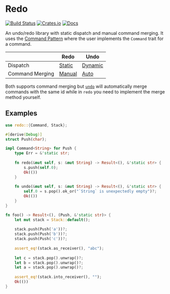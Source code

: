 # Redo
[![Build Status](https://travis-ci.org/evenorog/redo.svg?branch=master)](https://travis-ci.org/evenorog/redo)
[![Crates.io](https://img.shields.io/crates/v/redo.svg)](https://crates.io/crates/redo)
[![Docs](https://docs.rs/redo/badge.svg)](https://docs.rs/redo)

An undo/redo library with static dispatch and manual command merging.
It uses the [Command Pattern] where the user implements the `Command` trait for a command.

|                 | Redo             | Undo            |
|-----------------|------------------|-----------------|
| Dispatch        | [Static]         | [Dynamic]       |
| Command Merging | [Manual][manual] | [Auto][auto]    |

Both supports command merging but [`undo`] will automatically merge commands with the same id
while in `redo` you need to implement the merge method yourself.

## Examples
```rust
use redo::{Command, Stack};

#[derive(Debug)]
struct Push(char);

impl Command<String> for Push {
    type Err = &'static str;
    
    fn redo(&mut self, s: &mut String) -> Result<(), &'static str> {
        s.push(self.0);
        Ok(())
    }
    
    fn undo(&mut self, s: &mut String) -> Result<(), &'static str> {
        self.0 = s.pop().ok_or("`String` is unexpectedly empty")?;
        Ok(())
    }
}

fn foo() -> Result<(), (Push, &'static str)> {
    let mut stack = Stack::default();
    
    stack.push(Push('a'))?;
    stack.push(Push('b'))?;
    stack.push(Push('c'))?;
    
    assert_eq!(stack.as_receiver(), "abc");
    
    let c = stack.pop().unwrap()?;
    let b = stack.pop().unwrap()?;
    let a = stack.pop().unwrap()?;
    
    assert_eq!(stack.into_receiver(), "");
    Ok(())
}
```

[Command Pattern]: https://en.wikipedia.org/wiki/Command_pattern
[auto]: https://docs.rs/undo/0.8.1/undo/trait.UndoCmd.html#method.id
[manual]: trait.RedoCmd.html#method.merge
[Static]: https://doc.rust-lang.org/stable/book/trait-objects.html#static-dispatch
[Dynamic]: https://doc.rust-lang.org/stable/book/trait-objects.html#dynamic-dispatch
[`undo`]: https://crates.io/crates/undo
